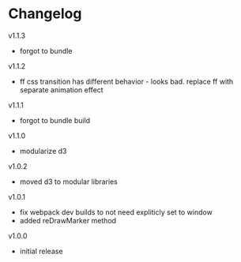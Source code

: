 # Changelog

v1.1.3
- forgot to bundle

v1.1.2
- ff css transition has different behavior - looks bad.  replace ff with separate animation effect

v1.1.1
- forgot to bundle build

v1.1.0
- modularize d3

v1.0.2
- moved d3 to modular libraries

v1.0.1
- fix webpack dev builds to not need expliticly set to window
- added reDrawMarker method

v1.0.0
- initial release
